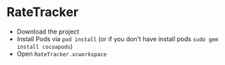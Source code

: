 # RateTracker

- Download the project 
- Install Pods via `pod install` (or if you don't have install pods `sudo gem install cocoapods`)
- Open `RateTracker.xcworkspace`

